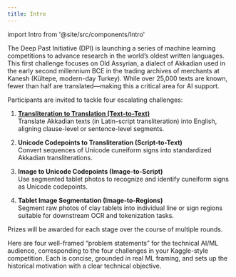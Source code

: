 ```yaml
---
title: Intro
---
```


import Intro from '@site/src/components/Intro'

The Deep Past Initiative (DPI) is launching a series of machine learning competitions to advance research in the world’s oldest written languages. This first challenge focuses on Old Assyrian, a dialect of Akkadian used in the early second millennium BCE in the trading archives of merchants at Kanesh (Kültepe, modern-day Turkey). While over 25,000 texts are known, fewer than half are translated—making this a critical area for AI support.

Participants are invited to tackle four escalating challenges:

1. [**Transliteration to Translation (Text-to-Text)**](./overview.md)  
   Translate Akkadian texts (in Latin-script transliteration) into English, aligning clause-level or sentence-level segments.

2. **Unicode Codepoints to Transliteration (Script-to-Text)**  
   Convert sequences of Unicode cuneiform signs into standardized Akkadian transliterations.

3. **Image to Unicode Codepoints (Image-to-Script)**  
   Use segmented tablet photos to recognize and identify cuneiform signs as Unicode codepoints.

4. **Tablet Image Segmentation (Image-to-Regions)**  
   Segment raw photos of clay tablets into individual line or sign regions suitable for downstream OCR and tokenization tasks.

Prizes will be awarded for each stage over the course of multiple rounds.

Here are four well-framed “problem statements” for the technical AI/ML audience, corresponding to the four challenges in your Kaggle-style competition. Each is concise, grounded in real ML framing, and sets up the historical motivation with a clear technical objective.

<Intro />

